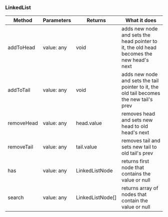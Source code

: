 ### LinkedList

Method | Parameters | Returns | What it does
--- | --- | --- | ---
addToHead | value: any | void | adds new node and sets the head pointer to it, the old head becomes the new head's next
addToTail | value: any | void | adds new node and sets the tail pointer to it, the old tail becomes the new tail's prev
removeHead | value: any | head.value | removes head and sets new head to old head's next
removeTail | value: any | tail.value | removes tail and sets new tail to old tail's prev
has | value: any | LinkedListNode | returns first node that contains the value or null
search | value: any | LinkedListNode[] | returns array of nodes that contain the value or null
